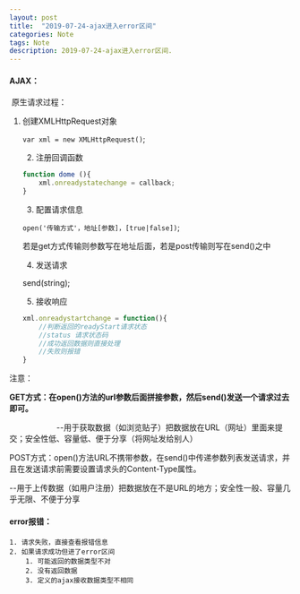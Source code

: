 ```yaml
---
layout: post
title:  "2019-07-24-ajax进入error区间"
categories: Note
tags: Note
description: 2019-07-24-ajax进入error区间.
---
```


#### AJAX：

​	原生请求过程：

 1. 创建XMLHttpRequest对象

    `var xml = new XMLHttpRequest()`;

	2. 注册回调函数

    ```js
    function dome (){
     	xml.onreadystatechange = callback;
    }
    ```

	3. 配置请求信息

    `open('传输方式'，地址[参数]，[true|false])`;

    若是get方式传输则参数写在地址后面，若是post传输则写在send()之中

	4. 发送请求

    send(string);

	5. 接收响应

    ```js
    xml.onreadystartchange = function(){
        //判断返回的readyStart请求状态
        //status 请求状态码
    	//成功返回数据则直接处理
    	//失败则报错
    }
    ```

注意：

  **GET方式：在open()方法的url参数后面拼接参数，然后send()发送一个请求过去即可。**

　　　　　　--用于获取数据（如浏览贴子）把数据放在URL（网址）里面来提交；安全性低、容量低、便于分享（将网址发给别人）

​     POST方式：open()方法URL不携带参数，在send()中传递参数列表发送请求，并且在发送请求前需要设置请求头的Content-Type属性。

​							--用于上传数据（如用户注册）把数据放在不是URL的地方；安全性一般、容量几乎无限、不便于分享



#### error报错：

	1. 请求失败，直接查看报错信息
 	2. 如果请求成功但进了error区间
      	1. 可能返回的数据类型不对
      	2. 没有返回数据
      	3. 定义的ajax接收数据类型不相同